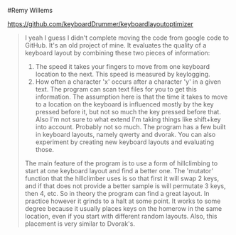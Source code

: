 #Remy Willems

https://github.com/keyboardDrummer/keyboardlayoutoptimizer

>I yeah I guess I didn't complete moving the code from google code to GitHub. It's an old project of mine. It evaluates the quality of a keyboard layout by combining these two pieces of information:
>1. The speed it takes your fingers to move from one keyboard location to the next. This speed is measured by keylogging.
>2. How often a character 'x' occurs after a character 'y' in a given text. The program can scan text files for you to get this information.
>The assumption here is that the time it takes to move to a location on the keyboard is influenced mostly by the key pressed before it, but not so much the key pressed before that. Also I'm not sure to what extend I'm taking things like shift+key into account. Probably not so much.
>The program has a few built in keyboard layouts, namely qwerty and dvorak. You can also experiment by creating new keyboard layouts and evaluating those.
>
>The main feature of the program is to use a form of hillclimbing to start at one keyboard layout and find a better one. The 'mutator' function that the hillclimber uses is so that first it will swap 2 keys, and if that does not provide a better sample is will permutate 3 keys, then 4, etc. So in theory the program can find a great layout. In practice however it grinds to a halt at some point. It works to some degree because it usually places keys on the homerow in the same location, even if you start with different random layouts. Also, this placement is very similar to Dvorak's.
